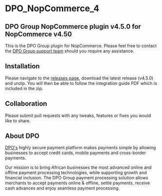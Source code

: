 # DPO_NopCommerce_4

## DPO Group NopCommerce plugin v4.5.0 for NopCommerce v4.50

This is the DPO Group plugin for NopCommerce. Please feel free to contact
the [DPO Group support team](https://dpogroup.com/contact-us/) should you require any assistance.

## Installation

Please navigate to the [releases page](https://github.com/DPO-Group/DPO_NopCommerce_4/releases), download the
latest release (v4.5.0) and unzip. You will then be able to follow the integration guide PDF which is included in the
zip.

## Collaboration

Please submit pull requests with any tweaks, features or fixes you would like to share.

## About DPO

[DPO's](https://dpogroup.com/) highly secure payment platform makes payments simple by allowing businesses to
accept credit cards, mobile payments and cross-border payments.

Our mission is to bring African businesses the most advanced online and offline payment processing technologies, while
supporting growth and financial inclusion. The DPO Group payment processing solution allows merchants to accept payments
online & offline, settle payments, receive cash advances and enjoy seamless payment processing.
